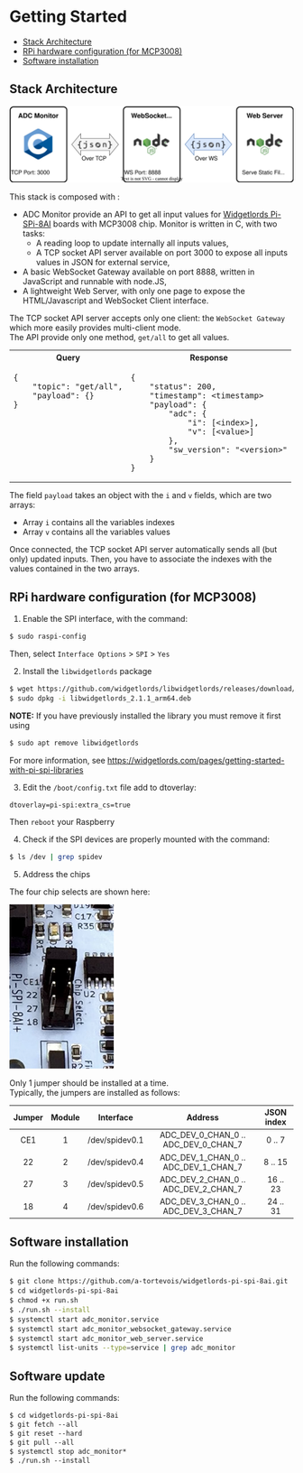 # Getting Started

- [Stack Architecture](#stack-architecture)
- [RPi hardware configuration (for MCP3008)](#rpi-hardware-configuration--for-mcp3008-)
- [Software installation](#software-installation)

## Stack Architecture

![Stack Architecture](stack-architecture.svg)

This stack is composed with :

- ADC Monitor provide an API to get all input values for [Widgetlords Pi-SPi-8AI](https://widgetlords.com/products/pi-spi-8ai-raspberry-pi-analog-input-interface) boards with MCP3008 chip. Monitor is written in C,
  with two tasks:
    - A reading loop to update internally all inputs values,
    - A TCP socket API server available on port 3000 to expose all inputs values in JSON for external service,
- A basic WebSocket Gateway available on port 8888, written in JavaScript and runnable with node.JS,
- A lightweight Web Server, with only one page to expose the HTML/Javascript and WebSocket Client interface.

The TCP socket API server accepts only one client: the `WebSocket Gateway` which more easily provides multi-client mode.  
The API provide only one method, `get/all` to get all values.

<table>
<tr>
<th>
Query
</th>
<th>
Response
</th>
</tr>
<tr>
<td valign="top">
<pre lang="json">
{
    "topic": "get/all",
    "payload": {}
}
</pre>
</td>
<td valign="top">
<pre lang="json">
{
    "status": 200,
    "timestamp": &lt;timestamp>
    "payload": {
        "adc": {
            "i": [&lt;index>],
            "v": [&lt;value>]
        },
        "sw_version": "&lt;version>"
    }
}
</pre>
</td>
</tr>
</table>

The field `payload` takes an object with the `i` and `v` fields, which are two arrays:

- Array `i` contains all the variables indexes
- Array `v` contains all the variables values

Once connected, the TCP socket API server automatically sends all (but only) updated inputs. Then, you have to associate the indexes with the values contained in the two arrays.

## RPi hardware configuration (for MCP3008)

1. Enable the SPI interface, with the command:

```bash
$ sudo raspi-config
```

Then, select `Interface Options` > `SPI` > `Yes`

2. Install the `libwidgetlords` package

```bash
$ wget https://github.com/widgetlords/libwidgetlords/releases/download/v2.1.1/libwidgetlords_2.1.1_arm64.deb
$ sudo dpkg -i libwidgetlords_2.1.1_arm64.deb
```

**NOTE:** If you have previously installed the library you must remove it first using

```bash
$ sudo apt remove libwidgetlords
```

For more information, see https://widgetlords.com/pages/getting-started-with-pi-spi-libraries

3. Edit the `/boot/config.txt` file add to dtoverlay:

```
dtoverlay=pi-spi:extra_cs=true
```

Then `reboot` your Raspberry

4. Check if the SPI devices are properly mounted with the command:

```bash
$ ls /dev | grep spidev
```

5. Address the chips

The four chip selects are shown here:

![Chip Select](chip-select.png)

Only 1 jumper should be installed at a time.  
Typically, the jumpers are installed as follows:

| Jumper | Module |   Interface    |               Address                | JSON index |
|:------:|:------:|:--------------:|:------------------------------------:|:----------:|
|  CE1   |   1    | /dev/spidev0.1 | ADC_DEV_0_CHAN_0 .. ADC_DEV_0_CHAN_7 |   0 .. 7   |
|   22   |   2    | /dev/spidev0.4 | ADC_DEV_1_CHAN_0 .. ADC_DEV_1_CHAN_7 |  8 .. 15   |
|   27   |   3    | /dev/spidev0.5 | ADC_DEV_2_CHAN_0 .. ADC_DEV_2_CHAN_7 |  16 .. 23  |
|   18   |   4    | /dev/spidev0.6 | ADC_DEV_3_CHAN_0 .. ADC_DEV_3_CHAN_7 |  24 .. 31  |

## Software installation

Run the following commands:

```bash
$ git clone https://github.com/a-tortevois/widgetlords-pi-spi-8ai.git
$ cd widgetlords-pi-spi-8ai
$ chmod +x run.sh
$ ./run.sh --install
$ systemctl start adc_monitor.service
$ systemctl start adc_monitor_websocket_gateway.service
$ systemctl start adc_monitor_web_server.service
$ systemctl list-units --type=service | grep adc_monitor
```

## Software update

Run the following commands:

```
$ cd widgetlords-pi-spi-8ai
$ git fetch --all
$ git reset --hard
$ git pull --all
$ systemctl stop adc_monitor*
$ ./run.sh --install
```